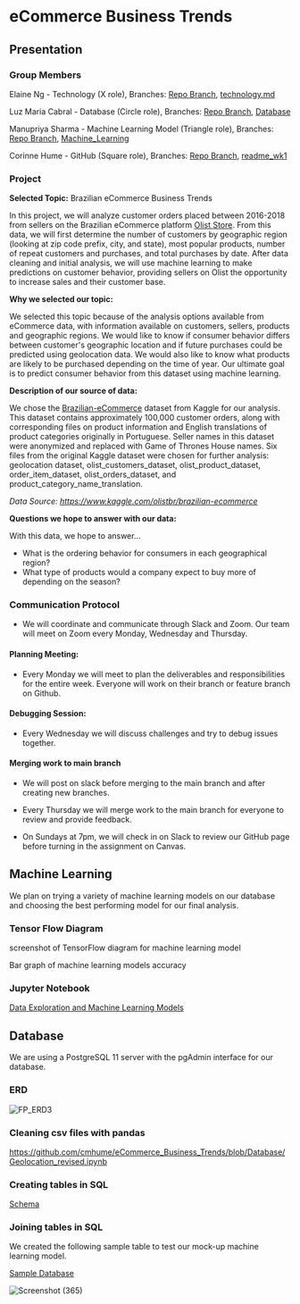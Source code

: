# eCommerce Business Trends


## Presentation


### Group Members


Elaine Ng - Technology (X role), Branches: [Repo Branch](https://github.com/cmhume/eCommerce_Business_Trends/tree/Elaine), [technology.md](https://github.com/cmhume/eCommerce_Business_Trends/tree/technology.md)


Luz Maria Cabral - Database (Circle role), Branches: [Repo Branch](https://github.com/cmhume/eCommerce_Business_Trends/tree/Luz), [Database](https://github.com/cmhume/eCommerce_Business_Trends/tree/Database)


Manupriya Sharma - Machine Learning Model (Triangle role), Branches: [Repo Branch](https://github.com/cmhume/eCommerce_Business_Trends/tree/Manupriya), [Machine_Learning](https://github.com/cmhume/eCommerce_Business_Trends/tree/Machine_Learning)


Corinne Hume - GitHub (Square role), Branches: [Repo Branch](https://github.com/cmhume/eCommerce_Business_Trends/tree/Corinne), [readme_wk1](https://github.com/cmhume/eCommerce_Business_Trends/tree/readme_wk1)


### Project 


**Selected Topic:** Brazilian eCommerce Business Trends


In this project, we will analyze customer orders placed between 2016-2018 from sellers on the Brazilian eCommerce platform [Olist Store](https://olist.com/).  From this data, we will first determine the number of customers by geographic region (looking at zip code prefix, city, and state), most popular products, number of repeat customers and purchases, and total purchases by date. After data cleaning and initial analysis, we will use machine learning to make predictions on customer behavior, providing sellers on Olist the opportunity to increase sales and their customer base.


**Why we selected our topic:** 

We selected this topic because of the analysis options available from eCommerce data, with information available on customers, sellers, products and geographic regions.  We would like to know if consumer behavior differs between customer's geographic location and if future purchases could be predicted using geolocation data. We would also like to know what products are likely to be purchased depending on the time of year.  Our ultimate goal is to predict consumer behavior from this dataset using machine learning.

**Description of our source of data:**

We chose the [Brazilian-eCommerce](https://www.kaggle.com/olistbr/brazilian-ecommerce) dataset from Kaggle for our analysis.  This dataset contains approximately 100,000 customer orders, along with corresponding files on product information and English translations of product categories originally in Portuguese. Seller names in this dataset were anonymized and replaced with Game of Thrones House names.  Six files from the original Kaggle dataset were chosen for further analysis: geolocation dataset, olist_customers_dataset, olist_product_dataset, order_item_dataset, olist_orders_dataset, and product_category_name_translation. 

*_Data Source: https://www.kaggle.com/olistbr/brazilian-ecommerce_*

**Questions we hope to answer with our data:**

With this data, we hope to answer...
- What is the ordering behavior for consumers in each geographical region?
- What type of products would a company expect to buy more of depending on the season?


### Communication Protocol


* We will coordinate and communicate through Slack and Zoom. Our team will meet on Zoom every Monday, Wednesday and Thursday. 


#### Planning Meeting:


* Every Monday we will meet to plan the deliverables and responsibilities for the entire week. Everyone will work on their branch or feature branch on Github.


#### Debugging Session:


* Every Wednesday we will discuss challenges and try to debug issues together.


#### Merging work to main branch


* We will post on slack before merging to the main branch and after creating new branches.


* Every Thursday we will merge work to the main branch for everyone to review and provide feedback. 


* On Sundays at 7pm, we will check in on Slack to review our GitHub page before turning in the assignment on Canvas.  


## Machine Learning


We plan on trying a variety of machine learning models on our database and choosing the best performing model for our final analysis.


### Tensor Flow Diagram


screenshot of TensorFlow diagram for machine learning model


Bar graph of machine learning models accuracy


### Jupyter Notebook


[Data Exploration and Machine Learning Models](https://github.com/cmhume/eCommerce_Business_Trends/blob/Machine_Learning/ecommerce_business_trend.ipynb)


## Database


We are using a PostgreSQL 11 server with the pgAdmin interface for our database.


### ERD


![FP_ERD3](https://user-images.githubusercontent.com/78699521/127382944-ff63d2b2-e908-4af9-b303-53484415c826.png)


### Cleaning csv files with pandas


https://github.com/cmhume/eCommerce_Business_Trends/blob/Database/Geolocation_revised.ipynb


### Creating tables in SQL


[Schema](https://github.com/cmhume/eCommerce_Business_Trends/blob/31305c1985f295618599131190d3154b92eb57e2/schema.sql)


### Joining tables in SQL


We created the following sample table to test our mock-up machine learning model.   


[Sample Database](https://github.com/cmhume/eCommerce_Business_Trends/blob/31305c1985f295618599131190d3154b92eb57e2/product_sample.csv)


![Screenshot (365)](https://user-images.githubusercontent.com/78699521/127746947-1885d47b-b822-4bed-9fa0-e227a0e82c11.png)




